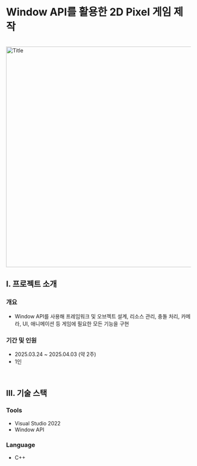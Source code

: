 # Window API를 활용한 2D Pixel 게임 제작

</br>

<img src="./docs/Title.png" alt="Title" width="600px">

</br>

## Ⅰ. 프로젝트 소개

### 개요

- Window API를 사용해 프레임워크 및 오브젝트 설계, 리소스 관리, 충돌 처리, 카메라, UI, 애니메이션 등 게임에 필요한 모든 기능을 구현

### 기간 및 인원

- 2025.03.24 ~ 2025.04.03 (약 2주)
- 1인

<br>

## Ⅲ. 기술 스택

### Tools

- Visual Studio 2022
- Window API

### Language

- C++

<br/>
